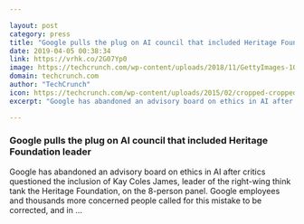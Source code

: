 ```yaml
---

layout: post
category: press
title: "Google pulls the plug on AI council that included Heritage Foundation leader"
date: 2019-04-05 00:38:34
link: https://vrhk.co/2G07Yp0
image: https://techcrunch.com/wp-content/uploads/2018/11/GettyImages-1002484746.jpg?w=600
domain: techcrunch.com
author: "TechCrunch"
icon: https://techcrunch.com/wp-content/uploads/2015/02/cropped-cropped-favicon-gradient.png?w=180
excerpt: "Google has abandoned an advisory board on ethics in AI after critics questioned the inclusion of Kay Coles James, leader of the right-wing think tank the Heritage Foundation, on the 8-person panel. Google employees and thousands more concerned people called for this mistake to be corrected, and in …"

---
```


### Google pulls the plug on AI council that included Heritage Foundation leader

Google has abandoned an advisory board on ethics in AI after critics questioned the inclusion of Kay Coles James, leader of the right-wing think tank the Heritage Foundation, on the 8-person panel. Google employees and thousands more concerned people called for this mistake to be corrected, and in …